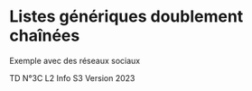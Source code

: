 # Listes génériques doublement chaînées

Exemple avec des réseaux sociaux

TD N°3C L2 Info S3 Version 2023